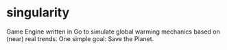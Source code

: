 # singularity

Game Engine written in Go to simulate global warming mechanics based on (near) real trends. One simple goal: Save the Planet.
